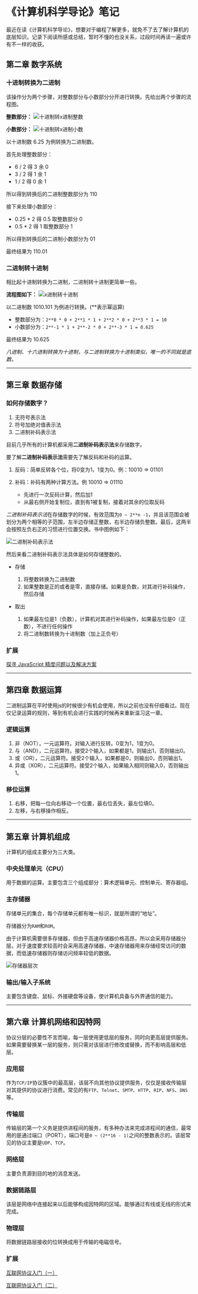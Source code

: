 # 《计算机科学导论》笔记

最近在读《计算机科学导论》，想要对于编程了解更多，就免不了去了解计算机的底层知识。记录下阅读所感或总结，暂时不懂的也没关系，过段时间再读一遍或许有不一样的收获。

## 第二章 数字系统

### 十进制转换为二进制

该操作分为两个步骤，对整数部分与小数部分分开进行转换。先给出两个步骤的流程图。

**整数部分：**
![十进制转x进制整数](../assets/十进制转x进制整数.png)

**小数部分：**
![十进制转x进制小数](../assets/十进制转x进制小数.jpg)

以十进制数 6.25 为例转换为二进制数。

首先处理整数部分：

* 6 / 2 得 3 余 0
* 3 / 2 得 1 余 1
* 1 / 2 得 0 余 1

所以得到转换后的二进制整数部分为 110

接下来处理小数部分：

* 0.25 * 2 得 0.5 取整数部分 0
* 0.5 * 2 得 1 取整数部分 1

所以得到转换后的二进制小数部分为 01

最终结果为 110.01

### 二进制转十进制

相比起十进制转换为二进制，二进制转十进制更简单一些。

**流程图如下：**
![x进制转十进制](../assets/x进制转十进制.png)

以二进制数 1010.101 为例进行转换。(**表示幂运算)

* 整数部分为：`2**0 * 0 + 2**1 * 1 + 2**2 * 0 + 2**3 * 1 = 10`
* 小数部分为：`2**-1 * 1 + 2**-2 * 0 + 2**-3 * 1 = 0.625`

最终结果为 10.625

*八进制、十六进制转换为十进制，与二进制转换为十进制类似，唯一的不同就是底数。*

---

## 第三章 数据存储

### 如何存储数字？

1. 无符号表示法
2. 符号加绝对值表示法
3. 二进制补码表示法

目前几乎所有的计算机都采用**二进制补码表示法**来存储数字。

要了解**二进制补码表示法**需要先了解反码和补码的运算。

1. 反码：简单反转各个位，将0变为1，1变为0。例：10010 => 01101
2. 补码：补码有两种计算方法。例 10010 => 01110

   * 先进行一次反码计算，然后加1
   * 从最右侧开始复制位，直到有1被复制，接着对其余的位取反码

*二进制补码表示法*在存储数字的时候，有效范围为`0 ~ 2**n -1`，并且该范围会被划分为两个相等的子范围，左半边存储正整数，右半边存储负整数。最后，这两半会按照左负右正的习惯进行位置交换。书中图例如下：

![二进制补码表示法](../assets/二进制补码表示法.png)

然后来看二进制补码表示法具体是如何存储整数的。

* 存储

  1. 将整数转换为二进制数
  2. 如果整数是正的或者是零，直接存储。如果是负数，对其进行补码操作，然后存储

* 取出

  1. 如果最左位是1（负数），计算机对其进行补码操作，如果最左位是0（正数），不进行任何操作
  2. 将二进制数转换为十进制数（加上正负号）

### 扩展

[探寻 JavaScript 精度问题以及解决方案](https://juejin.im/post/5bb474166fb9a05cfc54e94d)

---

## 第四章 数据运算

二进制运算在平时使用js的时候很少有机会使用，所以之前也没有仔细看过。现在仅记录运算的规则，等到有机会进行实践的时候再来重新温习这一章。

### 逻辑运算

1. 非（NOT），一元运算符。对输入进行反转。0变为1，1变为0。
2. 与（AND），二元运算符。接受2个输入，如果都是1，则输出1，否则输出0。
3. 或（OR），二元运算符。接受2个输入，如果都是0，则输出0，否则输出1。
4. 异或（XOR），二元运算符。接受2个输入，如果输入相同则输入0，否则输出1。

### 移位运算

1. 右移，把每一位向右移动一个位置，最右位丢失，最左位填0。
2. 左移，与右移操作相反。

---

## 第五章 计算机组成

计算机的组成主要分为三大类。

### 中央处理单元（CPU）

用于数据的运算。主要包含三个组成部分：算术逻辑单元、控制单元、寄存器组。

### 主存储器

存储单元的集合，每个存储单元都有唯一标识，就是所谓的“地址”。

存储器分为`RAM`和`ROM`。

由于计算机需要很多存储器，但由于高速存储器价格高昂，所以会采用存储器分层。对于速度要求较高时会采用高速存储器，中速存储器用来存储经常访问的数据，而低速存储器则存储访问频率较低的数据。

![存储器层次](../assets/存储器层次.png)

### 输出/输入子系统

主要包含键盘、鼠标、外接硬盘等设备，使计算机具备与外界通信的能力。

---

## 第六章 计算机网络和因特网

协议分层的必要性不言而喻，每一层使用更低层的服务，同时向更高层提供服务。如果需要替换某一层的服务，则只需对该层进行修改或替换，而不影响高层和低层。

### 应用层

作为`TCP/IP`协议簇中的最高层，该层不向其他协议提供服务，仅仅是接收传输层对其提供的协议进行消费。常见的有`FTP`、`Telnet`、`SMTP`、`HTTP`、`RIP`、`NFS`、`DNS`等。

### 传输层

传输层的第一个义务是提供进程间的服务，有多种办法来完成进程间的通信，最常用的是通过端口（PORT），端口号是`0 ~ (2**16 - 1)`之间的整数表示的。该层常见的协议主要是`UDP`、`TCP`。

### 网络层

主要负责源到目的地的消息发送。

### 数据链路层

该层是网络中连接起来以后能够构成因特网的区域。能够通过有线或无线的形式来完成。

### 物理层

将数据链路层接收的位转换成用于传输的电磁信号。

### 扩展

[互联网协议入门（一）](http://www.ruanyifeng.com/blog/2012/05/internet_protocol_suite_part_i.html)

[互联网协议入门（二）](http://www.ruanyifeng.com/blog/2012/06/internet_protocol_suite_part_ii.html)